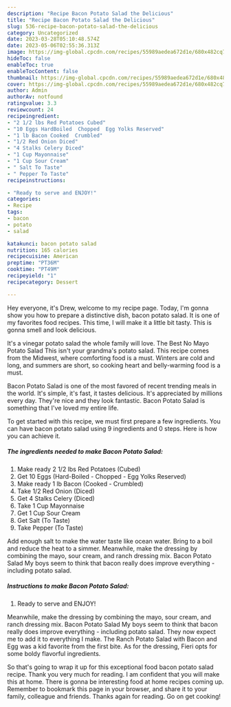 ```yaml
---
description: "Recipe Bacon Potato Salad the Delicious"
title: "Recipe Bacon Potato Salad the Delicious"
slug: 536-recipe-bacon-potato-salad-the-delicious
category: Uncategorized
date: 2023-03-28T05:10:48.574Z
date: 2023-05-06T02:55:36.313Z
image: https://img-global.cpcdn.com/recipes/55989aedea672d1e/680x482cq70/bacon-potato-salad-recipe-main-photo.jpg
hideToc: false
enableToc: true
enableTocContent: false
thumbnail: https://img-global.cpcdn.com/recipes/55989aedea672d1e/680x482cq70/bacon-potato-salad-recipe-main-photo.jpg
cover: https://img-global.cpcdn.com/recipes/55989aedea672d1e/680x482cq70/bacon-potato-salad-recipe-main-photo.jpg
author: Admin
authorAv: notfound
ratingvalue: 3.3
reviewcount: 24
recipeingredient:
- "2 1/2 lbs Red Potatoes Cubed"
- "10 Eggs HardBoiled  Chopped  Egg Yolks Reserved"
- "1 lb Bacon Cooked  Crumbled"
- "1/2 Red Onion Diced"
- "4 Stalks Celery Diced"
- "1 Cup Mayonnaise"
- "1 Cup Sour Cream"
- " Salt To Taste"
- " Pepper To Taste"
recipeinstructions:

- "Ready to serve and ENJOY!"
categories:
- Recipe
tags:
- bacon
- potato
- salad

katakunci: bacon potato salad 
nutrition: 165 calories
recipecuisine: American
preptime: "PT36M"
cooktime: "PT49M"
recipeyield: "1"
recipecategory: Dessert

---
```



Hey everyone, it's Drew, welcome to my recipe page. Today, I'm gonna show you how to prepare a distinctive dish, bacon potato salad. It is one of my favorites food recipes. This time, I will make it a little bit tasty. This is gonna smell and look delicious.

It&#39;s a vinegar potato salad the whole family will love. The Best No Mayo Potato Salad This isn&#39;t your grandma&#39;s potato salad. This recipe comes from the Midwest, where comforting food is a must. Winters are cold and long, and summers are short, so cooking heart and belly-warming food is a must.

Bacon Potato Salad is one of the most favored of recent trending meals in the world. It's simple, it's fast, it tastes delicious. It's appreciated by millions every day. They're nice and they look fantastic. Bacon Potato Salad is something that I've loved my entire life.


To get started with this recipe, we must first prepare a few ingredients. You can have bacon potato salad using 9 ingredients and 0 steps. Here is how you can achieve it.

<!--inarticleads1-->

##### The ingredients needed to make Bacon Potato Salad:

1. Make ready 2 1/2 lbs Red Potatoes (Cubed)
1. Get 10 Eggs (Hard-Boiled - Chopped - Egg Yolks Reserved)
1. Make ready 1 lb Bacon (Cooked - Crumbled)
1. Take 1/2 Red Onion (Diced)
1. Get 4 Stalks Celery (Diced)
1. Take 1 Cup Mayonnaise
1. Get 1 Cup Sour Cream
1. Get  Salt (To Taste)
1. Take  Pepper (To Taste)


Add enough salt to make the water taste like ocean water. Bring to a boil and reduce the heat to a simmer. Meanwhile, make the dressing by combining the mayo, sour cream, and ranch dressing mix. Bacon Potato Salad My boys seem to think that bacon really does improve everything - including potato salad. 

<!--inarticleads2-->

##### Instructions to make Bacon Potato Salad:


1. Ready to serve and ENJOY!

Meanwhile, make the dressing by combining the mayo, sour cream, and ranch dressing mix. Bacon Potato Salad My boys seem to think that bacon really does improve everything - including potato salad. They now expect me to add it to everything I make. The Ranch Potato Salad with Bacon and Egg was a kid favorite from the first bite. As for the dressing, Fieri opts for some boldy flavorful ingredients. 

So that's going to wrap it up for this exceptional food bacon potato salad recipe. Thank you very much for reading. I am confident that you will make this at home. There is gonna be interesting food at home recipes coming up. Remember to bookmark this page in your browser, and share it to your family, colleague and friends. Thanks again for reading. Go on get cooking!
